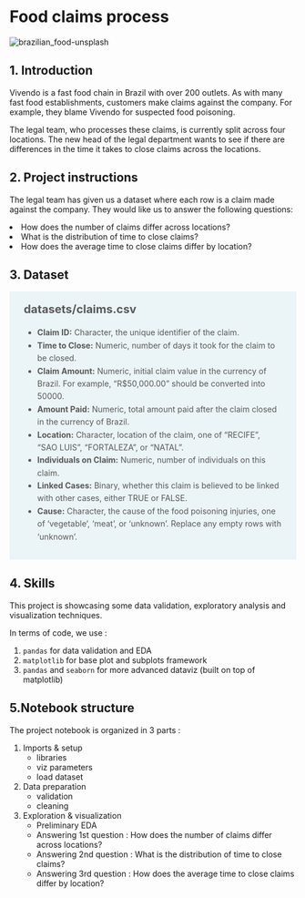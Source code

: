 # Food claims process
![brazilian_food-unsplash](https://github.com/xaviermmi/capstone-projects/assets/122324304/d3c401ca-149a-43f9-9520-6acdd19d5332)

## 1. Introduction
<p>Vivendo is a fast food chain in Brazil with over 200 outlets. As with many fast food
establishments, customers make claims against the company. For example, they blame Vivendo for suspected food poisoning.</p>
<p>The legal team, who processes these claims, is currently split across four locations. The new
head of the legal department wants to see if there are differences in the time it takes to close
claims across the locations.</p>

## 2. Project instructions
The legal team has given us a dataset where each row is a claim made against the
company. They would like us to answer the following questions:
<li>How does the number of claims differ across locations?
<li>What is the distribution of time to close claims?
<li>How does the average time to close claims differ by location?</li>

## 3. Dataset
<div style="background-color: #ebf4f7; color: #595959; text-align:left; vertical-align: middle; padding: 15px 25px 15px 25px; line-height: 1.6;">
    <div style="font-size:20px"><b>datasets/claims.csv</b></div>
<ul>
    <li><b>Claim ID:</b> Character, the unique identifier of the claim.</li>
    <li><b>Time to Close:</b> Numeric, number of days it took for the claim to be closed.</li>
    <li><b>Claim Amount:</b> Numeric, initial claim value in the currency of Brazil. For example, “R$50,000.00” should be converted into 50000.</li>
    <li><b>Amount Paid:</b> Numeric, total amount paid after the claim closed in the currency of Brazil.</li>
    <li><b>Location:</b> Character, location of the claim, one of “RECIFE”, “SAO LUIS”, “FORTALEZA”, or “NATAL”.</li>
    <li><b>Individuals on Claim:</b> Numeric, number of individuals on this claim.</li>
    <li><b>Linked Cases:</b> Binary, whether this claim is believed to be linked with other cases, either TRUE or FALSE.</li>
    <li><b>Cause:</b> Character, the cause of the food poisoning injuries, one of ‘vegetable’, ‘meat’, or ‘unknown’. Replace any empty rows with ‘unknown’.</li>
</ul>
    </div>
  
## 4. Skills
<p>This project is showcasing some data validation, exploratory analysis and visualization techniques.</p>
<p>In terms of code, we use :
<ol>
<li><code>pandas</code> for data validation and EDA
<li><code>matplotlib</code> for base plot and subplots framework
<li><code>pandas</code> and <code>seaborn</code> for more advanced dataviz (built on top of matplotlib)
</li></ol>
</p>

## 5.Notebook structure
The project notebook is organized in 3 parts :
<ol>
<li>Imports & setup
    <ul>
      <li>libraries
      <li>viz parameters
      <li>load dataset</li>
    </ul>
<li>Data preparation
    <ul>
      <li>validation
      <li>cleaning</li>
    </ul>
<li>Exploration & visualization
    <ul>
      <li>Preliminary EDA
      <li>Answering 1st question : How does the number of claims differ across locations?
      <li>Answering 2nd question : What is the distribution of time to close claims?
      <li>Answering 3rd question : How does the average time to close claims differ by location?</li>
    </ul>
</li></ol>
